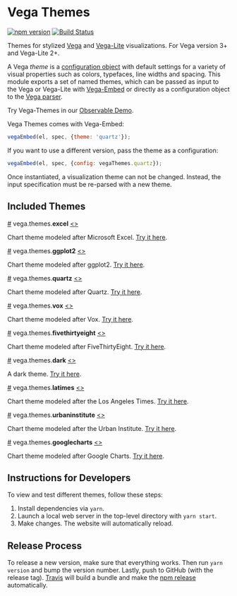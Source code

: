 # Vega Themes

[![npm version](https://img.shields.io/npm/v/vega-themes.svg)](https://www.npmjs.com/package/vega-themes)
[![Build Status](https://travis-ci.org/vega/vega-themes.svg?branch=master)](https://travis-ci.org/vega/vega-themes)

Themes for stylized [Vega](https://vega.github.io/vega/) and [Vega-Lite](https://vega.github.io/vega-lite/) visualizations. For Vega version 3+ and Vega-Lite 2+.

A Vega *theme* is a [configuration object](https://vega.github.io/vega/docs/config/)
with default settings for a variety of visual properties such as colors, typefaces,
line widths and spacing. This module exports a set of named themes, which can be
passed as input to the Vega or Vega-Lite with [Vega-Embed](https://github.com/vega/vega-embed)
or directly as a configuration object to the [Vega parser](https://vega.github.io/vega/docs/api/parser/).

Try Vega-Themes in our [Observable Demo](https://beta.observablehq.com/@domoritz/vega-themes-demo).

Vega Themes comes with Vega-Embed:

```js
vegaEmbed(el, spec, {theme: 'quartz'});
```

If you want to use a different version, pass the theme as a configuration:

```js
vegaEmbed(el, spec, {config: vegaThemes.quartz});
```

Once instantiated, a visualization theme can not be changed. Instead, the
input specification must be re-parsed with a new theme.

## Included Themes

<a name="excel" href="#excel">#</a>
vega.themes.<b>excel</b>
[<>](https://github.com/vega/vega-themes/blob/master/src/theme-excel.js "Source")

Chart theme modeled after Microsoft Excel. [Try it here](https://vega.github.io/vega-themes/?theme=excel).

<a name="ggplot2" href="#ggplot2">#</a>
vega.themes.<b>ggplot2</b>
[<>](https://github.com/vega/vega-themes/blob/master/src/theme-ggplot2.js "Source")

Chart theme modeled after ggplot2. [Try it here](https://vega.github.io/vega-themes/?theme=ggplot2).

<a name="quartz" href="#quartz">#</a>
vega.themes.<b>quartz</b>
[<>](https://github.com/vega/vega-themes/blob/master/src/theme-quartz.js "Source")

Chart theme modeled after Quartz. [Try it here](https://vega.github.io/vega-themes/?theme=quartz).

<a name="vox" href="#vox">#</a>
vega.themes.<b>vox</b>
[<>](https://github.com/vega/vega-themes/blob/master/src/theme-vox.js "Source")

Chart theme modeled after Vox. [Try it here](https://vega.github.io/vega-themes/?theme=vox).

<a name="fivethirtyeight" href="#fivethirtyeight">#</a>
vega.themes.<b>fivethirtyeight</b>
[<>](https://github.com/vega/vega-themes/blob/master/src/theme-fivethirtyeight.js "Source")

Chart theme modeled after FiveThirtyEight. [Try it here](https://vega.github.io/vega-themes/?theme=fivethirtyeight).

<a name="dark" href="#dark">#</a>
vega.themes.<b>dark</b>
[<>](https://github.com/vega/vega-themes/blob/master/src/theme-dark.js "Source")

A dark theme. [Try it here](https://vega.github.io/vega-themes/?theme=dark).

<a name="latimes" href="#latimes">#</a>
vega.themes.<b>latimes</b>
[<>](https://github.com/vega/vega-themes/blob/master/src/theme-latimes.js "Source")

Chart theme modeled after the Los Angeles Times. [Try it here](https://vega.github.io/vega-themes/?theme=latimes).

<a name="urbaninstitute" href="#urbaninstitute">#</a>
vega.themes.<b>urbaninstitute</b>
[<>](https://github.com/vega/vega-themes/blob/master/src/theme-urbaninstitute.js "Source")

Chart theme modeled after the Urban Institute. [Try it here](https://vega.github.io/vega-themes/?theme=urbaninstitute).

<a name="googlecharts " href="#googlecharts">#</a>
vega.themes.<b>googlecharts</b>
[<>](https://github.com/vega/vega-themes/blob/master/src/theme-googlecharts.ts "Source")

Chart theme modeled after Google Charts. [Try it here](https://vega.github.io/vega-themes/?theme=googlecharts).


## Instructions for Developers

To view and test different themes, follow these steps:

1. Install dependencies via `yarn`.
2. Launch a local web server in the top-level directory with `yarn start`.
3. Make changes. The website will automatically reload.

## Release Process

To release a new version, make sure that everything works. Then run `yarn version` and bump the version number. Lastly, push to GitHub (with the release tag). [Travis](https://travis-ci.org/vega/vega-themes/builds) will build a bundle and make the [npm release](https://www.npmjs.com/package/vega-themes) automatically.

